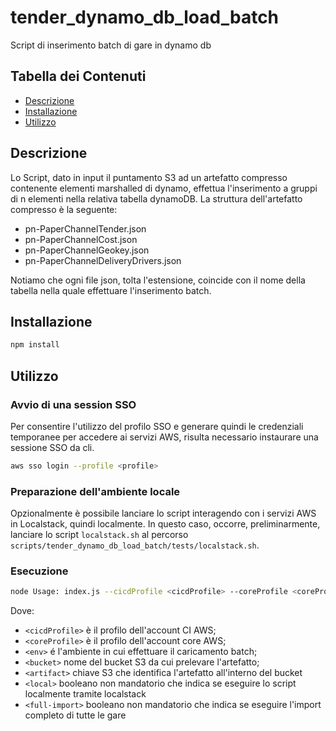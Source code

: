 # tender_dynamo_db_load_batch

Script di inserimento batch di gare in dynamo db
## Tabella dei Contenuti

- [Descrizione](#descrizione)
- [Installazione](#installazione)
- [Utilizzo](#utilizzo)

## Descrizione

Lo Script, dato in input il puntamento S3 ad un artefatto compresso contenente elementi marshalled di dynamo, 
effettua l'inserimento a gruppi di n elementi nella relativa tabella dynamoDB.
La struttura dell'artefatto compresso è la seguente:
- pn-PaperChannelTender.json
- pn-PaperChannelCost.json
- pn-PaperChannelGeokey.json
- pn-PaperChannelDeliveryDrivers.json

Notiamo che ogni file json, tolta l'estensione, coincide con il nome della tabella nella quale effettuare
l'inserimento batch.

## Installazione

```bash
npm install
```

## Utilizzo

### Avvio di una session SSO

Per consentire l'utilizzo del profilo SSO e generare quindi le credenziali temporanee per accedere ai servizi AWS,
risulta necessario instaurare una sessione SSO da cli.
```bash
aws sso login --profile <profile>
```

### Preparazione dell'ambiente locale

Opzionalmente è possibile lanciare lo script interagendo con i servizi AWS in Localstack, quindi localmente.
In questo caso, occorre, preliminarmente, lanciare lo script ```localstack.sh``` al percorso
```scripts/tender_dynamo_db_load_batch/tests/localstack.sh```.

### Esecuzione
```bash
node Usage: index.js --cicdProfile <cicdProfile> --coreProfile <coreProfile> --env <env> --bucket <bucket> --artifact <artifact> [--local <local>] [--full-import <full-import>] [--local <local>]
```
Dove:
- `<cicdProfile>` è il profilo dell'account CI AWS;
- `<coreProfile>` è il profilo dell'account core AWS;
- `<env>` é l'ambiente in cui effettuare il caricamento batch;
- `<bucket>` nome del bucket S3 da cui prelevare l'artefatto;
- `<artifact>` chiave S3 che identifica l'artefatto all'interno del bucket
- `<local>` booleano non mandatorio che indica se eseguire lo script localmente tramite localstack
- `<full-import>` booleano non mandatorio che indica se eseguire l'import completo di tutte le gare